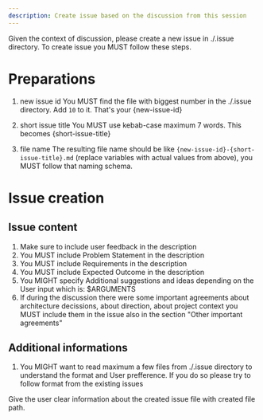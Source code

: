 ```yaml
---
description: Create issue based on the discussion from this session
---
```


Given the context of discussion, please create a new issue in ./.issue directory. To create issue you MUST follow these steps.

# Preparations

1. new issue id
You MUST find the file with biggest number in the ./.issue directory. Add `10` to it. That's your {new-issue-id}

2. short issue title
You MUST use kebab-case maximum 7 words. This becomes {short-issue-title}

3. file name
The resulting file name should be like `{new-issue-id}-{short-issue-title}.md` (replace variables with actual values from above), you MUST follow that naming schema.


# Issue creation

## Issue content
1. Make sure to include user feedback in the description
2. You MUST include Problem Statement in the description
3. You MUST include Requirements in the description
4. You MUST include Expected Outcome in the description
5. You MIGHT specify Additional suggestions and ideas depending on the User input which is: $ARGUMENTS
6. If during the discussion there were some important agreements about architecture decissions, about direction, about project context you MUST include them in the issue also in the section "Other important agreements"

## Additional informations
1. You MIGHT want to read maximum a few files from ./.issue directory to understand the format and User prefference. If you do so please try to follow format from the existing issues



Give the user clear information about the created issue file with created file path.
